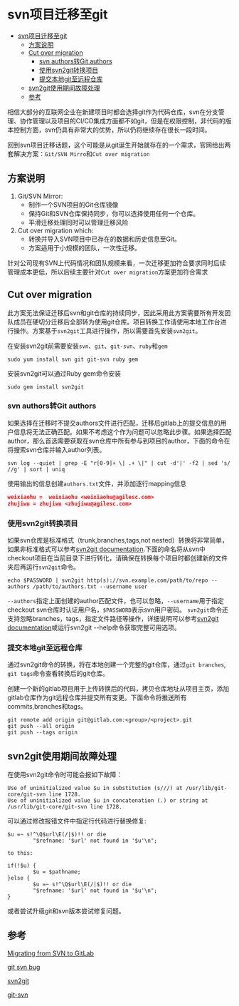 # svn项目迁移至git

- [svn项目迁移至git](#svn%E9%A1%B9%E7%9B%AE%E8%BF%81%E7%A7%BB%E8%87%B3git)
  - [方案说明](#%E6%96%B9%E6%A1%88%E8%AF%B4%E6%98%8E)
  - [Cut over migration](#cut-over-migration)
    - [svn authors转Git authors](#svn-authors%E8%BD%ACgit-authors)
    - [使用svn2git转换项目](#%E4%BD%BF%E7%94%A8svn2git%E8%BD%AC%E6%8D%A2%E9%A1%B9%E7%9B%AE)
    - [提交本地git至远程仓库](#%E6%8F%90%E4%BA%A4%E6%9C%AC%E5%9C%B0git%E8%87%B3%E8%BF%9C%E7%A8%8B%E4%BB%93%E5%BA%93)
  - [svn2git使用期间故障处理](#svn2git%E4%BD%BF%E7%94%A8%E6%9C%9F%E9%97%B4%E6%95%85%E9%9A%9C%E5%A4%84%E7%90%86)
  - [参考](#%E5%8F%82%E8%80%83)

相信大部分的互联网企业在新建项目时都会选择git作为代码仓库，svn在分支管理、协作管理以及项目的CI/CD集成方面都不如git，但是在权限控制，非代码的版本控制方面，svn仍具有非常大的优势，所以仍将继续存在很长一段时间。

回到svn项目迁移话题，这个可能是从git诞生开始就存在的一个需求，官网给出两套解决方案：`Git/SVN Mirro`和`Cut over migration`

## 方案说明

1. Git/SVN Mirror:
   - 制作一个SVN项目的Git仓库镜像
   - 保持Git和SVN仓库保持同步，你可以选择使用任何一个仓库。
   - 平滑迁移处理同时可以管理迁移风险
2. Cut over migration which:
   - 转换并导入SVN项目中已存在的数据和历史信息至Git。
   - 方案适用于小规模的团队，一次性迁移。

针对公司现有SVN上代码情况和团队规模来看，一次迁移更加符合要求同时后续管理成本更低，所以后续主要针对`Cut over migration`方案更加符合需求

## Cut over migration

此方案无法保证迁移后svn和git仓库的持续同步，因此采用此方案需要所有开发团队成员在硬切分迁移后全部转为使用git仓库。项目转换工作请使用本地工作台进行操作。方案基于`svn2git`工具进行操作，所以需要首先安装`svn2git`。

在安装svn2git前需要安装`svn`、`git`、`git-svn`、`ruby`和`gem`

```shell
sudo yum install svn git git-svn ruby gem
```

安装svn2git可以通过Ruby gem命令安装

```shell
sudo gem install svn2git
```

### svn authors转Git authors

如果选择在迁移时不提交authors文件进行匹配，迁移后gitlab上的提交信息的用户信息将无法正确匹配。如果不考虑这个作为问题可以忽略此步骤。如果选择匹配author，那么首选需要获取在svn仓库中所有参与到项目的author，下面的命令在将搜索svn仓库并输入author列表。

```shell
svn log --quiet | grep -E "r[0-9]+ \| .+ \|" | cut -d'|' -f2 | sed 's/ //g' | sort | uniq
```

使用输出的信息创建`authors.txt`文件，并添加逐行mapping信息

```json
weixiaohu =  weixiaohu <weixiaohu@agilesc.com>
zhujiwu = zhujiwu <zhujiwu@agilesc.com>
```

### 使用svn2git转换项目

如果svn仓库是标准格式（trunk,branches,tags,not nested）转换将非常简单，如果非标准格式可以参考[svn2git documentation](https://github.com/nirvdrum/svn2git).下面的命名将从svn中checkout项目在当前目录下进行转化，请确保在转换每个项目时都创建新的文件夹后再运行`svn2git`命令。

```shell
echo $PASSWORD | svn2git http(s)://svn.example.com/path/to/repo --authors /path/to/authors.txt --username user
```

`--authors`指定上面创建的author匹配文件，也可以忽略，`--username`用于指定checkout svn仓库时认证用户名，`$PASSWORD`表示svn用户密码。 `svn2git`命令还支持忽略branches，tags，指定文件路径等操作，详细说明可以参考[svn2git documentation](https://github.com/nirvdrum/svn2git)或运行svn2git --help命令获取完整可用选项。

### 提交本地git至远程仓库

通过svn2git命令的转换，将在本地创建一个完整的git仓库，通过`git branches`, `git tags`命令查看转换后的git仓库。

创建一个新的gitlab项目用于上传转换后的代码，拷贝仓库地址从项目主页，添加gitlab仓库作为git远程仓库并提交所有变更。下面命令将推送所有commits,branches和tags。

```shell
git remote add origin git@gitlab.com:<group>/<project>.git
git push --all origin
git push --tags origin
```

## svn2git使用期间故障处理

在使用svn2git命令时可能会报如下故障：

```shell
Use of uninitialized value $u in substitution (s///) at /usr/lib/git-core/git-svn line 1728.
Use of uninitialized value $u in concatenation (.) or string at /usr/lib/git-core/git-svn line 1728.
```

可以通过修改报错文件中指定行代码进行替换修复:

```shell
$u =~ s!^\Q$url\E(/|$)!! or die
        "$refname: '$url' not found in '$u'\n";

to this:

if(!$u) {
        $u = $pathname;
}else {
        $u =~ s!^\Q$url\E(/|$)!! or die
        "$refname: '$url' not found in '$u'\n";
}
```

或者尝试升级git和svn版本尝试修复问题。

## 参考

[Migrating from SVN to GitLab](https://docs.gitlab.com/ee/user/project/import/svn.html)

[git svn bug](https://groups.google.com/forum/#!topic/msysgit/7MQVwRO-2N4)

[svn2git](https://github.com/nirvdrum/svn2git)

[git-svn](https://git-scm.com/docs/git-svn)

